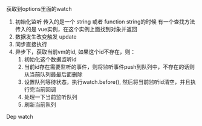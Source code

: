 获取到options里面的watch
1. 初始化监听
    传入的是一个 string 或者 function
    string的时候 有一个查找方法 传入的是 vue实例，在这个实例上面找到对象并返回
2. 数据发生改变触发 update
3. 同步直接执行
4. 异步下，获取当前vm的id, 如果这个id不存在，则：
    1. 初始化这个数据监听id
    2. 当前id存在需要监听的事件，则将监听事件push到队列中，不存在的话则从当前队列最最后面删除
    3. 设置队列等待状态，执行watch.before(), 然后将当前监听id清空，并且执行完当前回调
    4. 处理一下当前监听队列
    5. 刷新当前队列


Dep watch